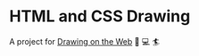 # HTML and CSS Drawing

A project for [Drawing on the Web](https://cs.nyu.edu/courses/spring20/CSCI-UA.0380-001/) :art: :computer: :surfer: